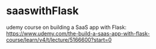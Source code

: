 # saaswithFlask
udemy course on building a SaaS app with Flask: https://www.udemy.com/the-build-a-saas-app-with-flask-course/learn/v4/t/lecture/5166600?start=0


